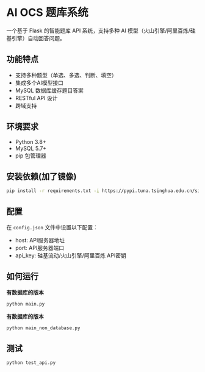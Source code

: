 # AI OCS 题库系统

一个基于 Flask 的智能题库 API 系统，支持多种 AI 模型（火山引擎/阿里百炼/硅基引擎）自动回答问题。

## 功能特点

- 支持多种题型（单选、多选、判断、填空）
- 集成多个AI模型接口
- MySQL 数据库缓存题目答案
- RESTful API 设计
- 跨域支持

## 环境要求

- Python 3.8+
- MySQL 5.7+
- pip 包管理器

## 安装依赖(加了镜像)

```bash
pip install -r requirements.txt -i https://pypi.tuna.tsinghua.edu.cn/simple
```

## 配置
在 `config.json` 文件中设置以下配置：
- host: API服务器地址
- port: API服务器端口
- api_key: 硅基流动/火山引擎/阿里百炼 API密钥


## 如何运行
 __有数据库的版本__ 
```bash
python main.py
```
 __有数据库的版本__ 
```bash
python main_non_database.py
```

## 测试

```bash
python test_api.py
```



